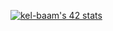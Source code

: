 <a href="https://github.com/oakoudad/badge42"><img src="https://badge.mediaplus.ma/greenbinary/kel-baam" alt="kel-baam's 42 stats" /></a>
